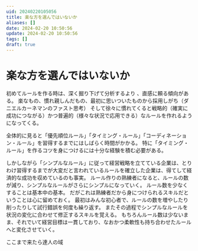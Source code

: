 ```yaml
---
uid: 20240220105056
title: 楽な方を選んではいないか
aliases: []
date: 2024-02-20 10:50:56
update: 2024-02-20 10:50:56
tags: []
draft: true
---
```


# 楽な方を選んではいないか

初めてルールを作る時は、深く掘り下げて分析するより 、直感に頼る傾向がある。
楽なもの、慣れ親しんだもの、最初に思いついたものから採用しがち（ダニエルカーネマンのファスト思考）
そして徐々に慣れてくると戦略的（確実に成功につながる）かつ普遍的（様々な状況で応用できる）なルールを作れるようになってくる。

全体的に見ると「優先順位ルール」「タイミング・ルール」「コーディネーション・ルール」を習得するまでにはしばらく時間がかかる。
特に「タイミング・ルール」を作るコツを身につけるには十分な経験を積む必要がある。

しかしながら「シンプルなルール」に従って経営戦略を立てている企業は、とりわけ習得するまでが大変だと言われているルールを確立した企業は、得てして経済的な成功を収めているのも事実。
ルール作りの熟練者になると、ルールの数が減り、シンプルなルールがさらにシンプルになっていく。
ルール数を少なくすることは基本中の基本。
だがこれは熟練者だから身につけられるスキルだということは心に留めておく。
最初はみんな初心者で、ルールの数を増やしたり削ったりして試行錯誤を何度も繰り返す。
またその過程でシンプルなルールを状況の変化に合わせて修正するスキルを覚える。
もちろんルール数は少ないまま、それでいて経営目標は一貫しており、なおかつ柔軟性も持ち合わせたルールへと変化させていく。

ここまで来たら達人の域


[^simplerules]: https://www.notion.so/60e94e05e83649b8b3f4a4c61b258060/ SIMPLE RULES 「仕事が速い人」はここまでシンプルに考える, p168, ドナルド サル,キャスリーン アイゼンハート, 三笠書房, 2017/08/21
